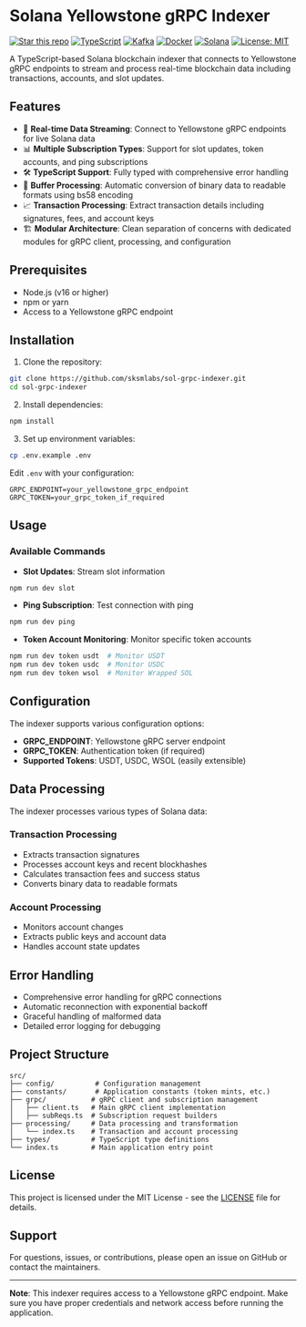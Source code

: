 # Solana Yellowstone gRPC Indexer

[![Star this repo](https://img.shields.io/badge/⭐_Star-This_repo-lightgrey?style=flat)](https://github.com/sksmlabs/sol-grpc-indexer)
[![TypeScript](https://img.shields.io/badge/TypeScript-007ACC?style=flat&logo=typescript&logoColor=white)](https://www.typescriptlang.org/)
[![Kafka](https://img.shields.io/badge/Kafka-231F20?style=flat&logo=apachekafka&logoColor=white)](https://kafka.apache.org/)
[![Docker](https://img.shields.io/badge/Docker-2496ED?style=flat&logo=docker&logoColor=white)](https://www.docker.com/)
[![Solana](https://img.shields.io/badge/Solana-9945FF?style=flat&logo=solana&logoColor=white)](https://solana.com/)
[![License: MIT](https://img.shields.io/badge/License-MIT-yellow.svg)](https://opensource.org/licenses/MIT)

A TypeScript-based Solana blockchain indexer that connects to Yellowstone gRPC endpoints to stream and process real-time blockchain data including transactions, accounts, and slot updates.

## Features

- 🔄 **Real-time Data Streaming**: Connect to Yellowstone gRPC endpoints for live Solana data
- 📊 **Multiple Subscription Types**: Support for slot updates, token accounts, and ping subscriptions
- 🛠️ **TypeScript Support**: Fully typed with comprehensive error handling
- 🔧 **Buffer Processing**: Automatic conversion of binary data to readable formats using bs58 encoding
- 📈 **Transaction Processing**: Extract transaction details including signatures, fees, and account keys
- 🏗️ **Modular Architecture**: Clean separation of concerns with dedicated modules for gRPC client, processing, and configuration

## Prerequisites

- Node.js (v16 or higher)
- npm or yarn
- Access to a Yellowstone gRPC endpoint

## Installation

1. Clone the repository:
```bash
git clone https://github.com/sksmlabs/sol-grpc-indexer.git
cd sol-grpc-indexer
```

2. Install dependencies:
```bash
npm install
```

3. Set up environment variables:
```bash
cp .env.example .env
```

Edit `.env` with your configuration:
```env
GRPC_ENDPOINT=your_yellowstone_grpc_endpoint
GRPC_TOKEN=your_grpc_token_if_required
```

## Usage

### Available Commands

- **Slot Updates**: Stream slot information
```bash
npm run dev slot
```

- **Ping Subscription**: Test connection with ping
```bash
npm run dev ping
```

- **Token Account Monitoring**: Monitor specific token accounts
```bash
npm run dev token usdt  # Monitor USDT
npm run dev token usdc  # Monitor USDC
npm run dev token wsol  # Monitor Wrapped SOL
```

## Configuration

The indexer supports various configuration options:

- **GRPC_ENDPOINT**: Yellowstone gRPC server endpoint
- **GRPC_TOKEN**: Authentication token (if required)
- **Supported Tokens**: USDT, USDC, WSOL (easily extensible)

## Data Processing

The indexer processes various types of Solana data:

### Transaction Processing
- Extracts transaction signatures
- Processes account keys and recent blockhashes
- Calculates transaction fees and success status
- Converts binary data to readable formats

### Account Processing
- Monitors account changes
- Extracts public keys and account data
- Handles account state updates

## Error Handling

- Comprehensive error handling for gRPC connections
- Automatic reconnection with exponential backoff
- Graceful handling of malformed data
- Detailed error logging for debugging

## Project Structure

```
src/
├── config/          # Configuration management
├── constants/       # Application constants (token mints, etc.)
├── grpc/           # gRPC client and subscription management
│   ├── client.ts   # Main gRPC client implementation
│   ├── subReqs.ts  # Subscription request builders
├── processing/     # Data processing and transformation
│   └── index.ts    # Transaction and account processing
├── types/          # TypeScript type definitions
└── index.ts        # Main application entry point
```

## License

This project is licensed under the MIT License - see the [LICENSE](LICENSE) file for details.

## Support

For questions, issues, or contributions, please open an issue on GitHub or contact the maintainers.

---

**Note**: This indexer requires access to a Yellowstone gRPC endpoint. Make sure you have proper credentials and network access before running the application.